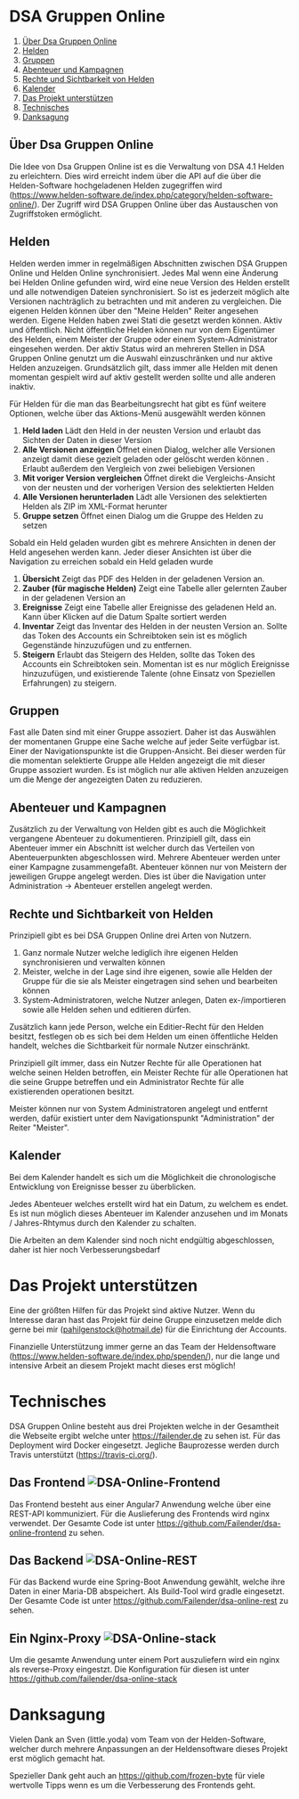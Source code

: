 # DSA Gruppen Online

1. [Über Dsa Gruppen Online](#Über-Dsa-Gruppen-Online)
2. [Helden](#Helden)
3. [Gruppen](#Gruppen)
4. [Abenteuer und Kampagnen](#Abenteuer-und-Kampagnen)
5. [Rechte und Sichtbarkeit von Helden](#Rechte-und-Sichtbarkeit-von-Helden)
6. [Kalender](#Kalender)
7. [Das Projekt unterstützen](#Das-Projekt-unterstützen)
8. [Technisches](#Technisches)
9. [Danksagung](#Danksagung)

## Über Dsa Gruppen Online
Die Idee von Dsa Gruppen Online ist es die Verwaltung von DSA 4.1 Helden zu erleichtern.
Dies wird erreicht indem über die API auf die über die Helden-Software hochgeladenen Helden zugegriffen wird (https://www.helden-software.de/index.php/category/helden-software-online/). Der Zugriff wird DSA Gruppen Online über das Austauschen von Zugriffstoken ermöglicht.

## Helden
Helden werden immer in regelmäßigen Abschnitten zwischen DSA Gruppen Online und Helden Online synchronisiert. Jedes Mal wenn eine Änderung bei Helden Online gefunden wird, wird eine neue Version des Helden erstellt und alle notwendigen Dateien synchronisiert. So ist es jederzeit möglich alte Versionen nachträglich zu betrachten und mit anderen zu vergleichen.
Die eigenen Helden können über den "Meine Helden" Reiter angesehen werden.
Eigene Helden haben zwei Stati die gesetzt werden können. Aktiv und öffentlich.
Nicht öffentliche Helden können nur von dem Eigentümer des Helden, einem Meister der Gruppe oder einem System-Administrator eingesehen werden.
Der aktiv Status wird an mehreren Stellen in DSA Gruppen Online genutzt um die Auswahl einzuschränken und nur aktive Helden anzuzeigen. Grundsätzlich gilt, dass immer alle Helden mit denen momentan gespielt wird auf aktiv gestellt werden sollte und alle anderen inaktiv.

Für Helden für die man das Bearbeitungsrecht hat gibt es fünf weitere Optionen, welche über das Aktions-Menü ausgewählt werden können

1. **Held laden** Lädt den Held in der neusten Version und erlaubt das Sichten der Daten in dieser Version
2. **Alle Versionen anzeigen** Öffnet einen Dialog, welcher alle Versionen anzeigt damit diese gezielt geladen oder gelöscht werden können
. Erlaubt außerdem den Vergleich von zwei beliebigen Versionen
3. **Mit voriger Version vergleichen** Öffnet direkt die Vergleichs-Ansicht von der neusten und der vorherigen Version des selektierten 
Helden
4. **Alle Versionen herunterladen** Lädt alle Versionen des selektierten Helden als ZIP im XML-Format herunter
5. **Gruppe setzen** Öffnet einen Dialog um die Gruppe des Helden zu setzen

Sobald ein Held geladen wurden gibt es mehrere Ansichten in denen der Held angesehen werden kann.
Jeder dieser Ansichten ist über die Navigation zu erreichen sobald ein Held geladen wurde

1. **Übersicht** Zeigt das PDF des Helden in der geladenen Version an.
2. **Zauber (für magische Helden)** Zeigt eine Tabelle aller gelernten Zauber in der geladenen Version an
3. **Ereignisse** Zeigt eine Tabelle aller Ereignisse des geladenen Held an. Kann über Klicken auf die Datum Spalte sortiert werden
4. **Inventar** Zeigt das Inventar des Helden in der neusten Version an. Sollte das Token des Accounts ein Schreibtoken sein ist es 
möglich Gegenstände hinzuzufügen und zu entfernen.
5. **Steigern** Erlaubt das Steigern des Helden, sollte das Token des Accounts ein Schreibtoken sein. Momentan ist es nur möglich 
Ereignisse hinzuzufügen, und existierende Talente (ohne Einsatz von Speziellen Erfahrungen) zu steigern.

## Gruppen
Fast alle Daten sind mit einer Gruppe assoziert. Daher ist das Auswählen der momentanen Gruppe eine Sache welche auf jeder Seite verfügbar ist.
Einer der Navigationspunkte ist die Gruppen-Ansicht. Bei dieser werden für die momentan selektierte Gruppe alle Helden angezeigt die mit dieser Gruppe assoziert wurden.
Es ist möglich nur alle aktiven Helden anzuzeigen um die Menge der angezeigten Daten zu reduzieren.

## Abenteuer und Kampagnen
Zusätzlich zu der Verwaltung von Helden gibt es auch die Möglichkeit vergangene Abenteuer zu dokumentieren. Prinzipiell gilt, dass ein Abenteuer immer ein Abschnitt ist welcher durch das Verteilen von Abenteuerpunkten abgeschlossen wird. Mehrere Abenteuer werden unter einer Kampagne zusammengefaßt.
Abenteuer können nur von Meistern der jeweiligen Gruppe angelegt werden. Dies ist über die Navigation unter Administration -> Abenteuer erstellen angelegt werden.

## Rechte und Sichtbarkeit von Helden
Prinzipiell gibt es bei DSA Gruppen Online drei Arten von Nutzern.
1. Ganz normale Nutzer welche lediglich ihre eigenen Helden synchronisieren und verwalten können
2. Meister, welche in der Lage sind ihre eigenen, sowie alle Helden der Gruppe für die sie als Meister eingetragen sind sehen und bearbeiten können
3. System-Administratoren, welche Nutzer anlegen, Daten ex-/importieren sowie alle Helden sehen und editieren dürfen.
    
Zusätzlich kann jede Person, welche ein Editier-Recht für den Helden besitzt, festlegen ob es sich bei dem Helden um einen öffentliche Helden handelt, welches die Sichtbarkeit für normale Nutzer einschränkt.

Prinzipiell gilt immer, dass ein Nutzer Rechte für alle Operationen hat welche seinen Helden betroffen, ein Meister Rechte für alle Operationen hat die seine Gruppe betreffen und ein Administrator Rechte für alle existierenden operationen besitzt.

Meister können nur von System Administratoren angelegt und entfernt werden, dafür existiert unter dem Navigationspunkt "Administration" der Reiter "Meister".

## Kalender
Bei dem Kalender handelt es sich um die Möglichkeit die chronologische Entwicklung von Ereignisse besser zu überblicken.

Jedes Abenteuer welches erstellt wird hat ein Datum, zu welchem es endet. Es ist nun möglich dieses Abenteuer im Kalender anzusehen und im Monats / Jahres-Rhtymus durch den Kalender zu schalten.

Die Arbeiten an dem Kalender sind noch nicht endgültig abgeschlossen, daher ist hier noch Verbesserungsbedarf

# Das Projekt unterstützen
Eine der größten Hilfen für das Projekt sind aktive Nutzer. Wenn du Interesse daran hast das Projekt für deine Gruppe einzusetzen melde dich gerne bei mir (pahilgenstock@hotmail.de) für die Einrichtung der Accounts.

Finanzielle Unterstützung immer gerne an das Team der Heldensoftware (https://www.helden-software.de/index.php/spenden/), nur die lange und intensive Arbeit an diesem Projekt macht dieses erst möglich!

# Technisches
DSA Gruppen Online besteht aus drei Projekten welche in der Gesamtheit die Webseite ergibt welche unter https://failender.de zu sehen ist. Für das Deployment wird Docker eingesetzt. 
Jegliche Bauprozesse werden durch Travis unterstützt (https://travis-ci.org/).

## Das Frontend ![](https://travis-ci.org/Failender/dsa-online-frontend.svg?branch=master "DSA-Online-Frontend")
Das Frontend besteht aus einer Angular7 Anwendung welche über eine REST-API kommuniziert. Für die Auslieferung des Frontends wird nginx verwendet.
Der Gesamte Code ist unter https://github.com/Failender/dsa-online-frontend zu sehen.

## Das Backend ![](https://travis-ci.org/Failender/dsa-online-rest.svg?branch=master "DSA-Online-REST")
Für das Backend wurde eine Spring-Boot Anwendung gewählt, welche ihre Daten in einer Maria-DB abspeichert. Als Build-Tool wird gradle eingesetzt.
Der Gesamte Code ist unter https://github.com/Failender/dsa-online-rest zu sehen.

## Ein Nginx-Proxy ![](https://travis-ci.org/Failender/dsa-online-stack.svg?branch=master "DSA-Online-stack")
Um die gesamte Anwendung unter einem Port auszuliefern wird ein nginx als reverse-Proxy eingestzt.
Die Konfiguration für diesen ist unter https://github.com/failender/dsa-online-stack 

# Danksagung
Vielen Dank an Sven (little.yoda) vom Team von der Helden-Software, welcher durch mehrere Anpassungen an der Heldensoftware dieses Projekt erst möglich gemacht hat.

Spezieller Dank geht auch an https://github.com/frozen-byte für viele wertvolle Tipps wenn es um die Verbesserung des Frontends geht.

